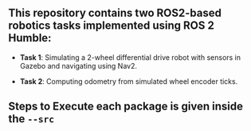 ## This repository contains two ROS2-based robotics tasks implemented using ROS 2 Humble:

- **Task 1**: Simulating a 2-wheel differential drive robot with sensors in Gazebo and navigating using Nav2.

- **Task 2**: Computing odometry from simulated wheel encoder ticks.

## Steps to Execute each package is given inside the    `` --src ``
